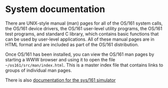 # System documentation 

There are UNIX-style manual (man) pages for all of the OS/161 system calls, the OS/161 device drivers, the OS/161 user-level utility programs, the OS/161 test programs, and standard C library, which contains basic functions that can be used by user-level applications. All of these manual pages are in HTML format and are included as part of the OS/161 distribution.

Once OS/161 has been installed, you can view the OS/161 man pages by starting a WWW browser and using it to open the file `~/os161/src/man/index.html`. This is a master index file that contains links to groups of individual man pages.

There is also [documentation for the sys/161 simulator](http://www.os161.org/documentation/sys161-1.99.07/) 


